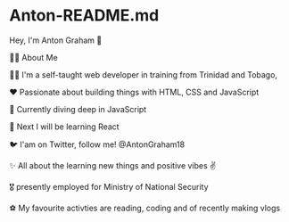 # Anton-README.md

Hey, I'm Anton Graham 👋

👩‍💻 About Me

👩‍💻 I'm a self-taught web developer in training from Trinidad and Tobago,

❤️ Passionate about building things with HTML, CSS and JavaScript 

💼 Currently diving deep in JavaScript 

🌱 Next I will be learning  React

🐦 I'am on Twitter, follow me! @AntonGraham18

✨ All about the learning new things and positive vibes ✌️

🎖️ presently employed for Ministry of National Security

⚽ My favourite activties are reading, coding and of recently making vlogs

